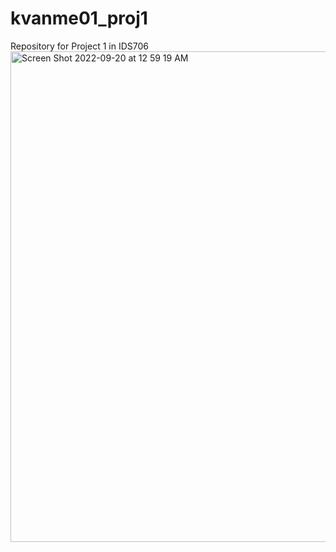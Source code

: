 # kvanme01_proj1
Repository for Project 1 in IDS706
<img width="785" alt="Screen Shot 2022-09-20 at 12 59 19 AM" src="https://user-images.githubusercontent.com/112578194/191171409-ce43e234-3f27-4209-9f36-f8c7b417b3c7.png">
